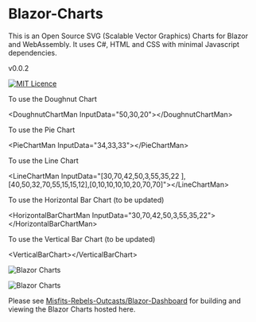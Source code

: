 # Blazor-Charts
This is an Open Source SVG (Scalable Vector Graphics) Charts for Blazor and WebAssembly. It uses C#, HTML and CSS with minimal Javascript dependencies.  

v0.0.2

[![MIT Licence](https://www.webassemblyman.com/images/mitlicense.png)](https://www.webassemblyman.com/MITLicense.txt)

To use the Doughnut Chart

&lt;DoughnutChartMan InputData="50,30,20"&gt;&lt;/DoughnutChartMan&gt;

To use the Pie Chart

&lt;PieChartMan InputData="34,33,33"&gt;&lt;/PieChartMan&gt;

To use the Line Chart

&lt;LineChartMan InputData="[30,70,42,50,3,55,35,22 ],[40,50,32,70,55,15,15,12],[0,10,10,10,10,20,70,70]"&gt;&lt;/LineChartMan&gt;

To use the Horizontal Bar Chart (to be updated)

&lt;HorizontalBarChartMan InputData="30,70,42,50,3,55,35,22"&gt;&lt;/HorizontalBarChartMan&gt;

To use the Vertical Bar Chart (to be updated)

&lt;VerticalBarChart&gt;&lt;/VerticalBarChart&gt;


![Blazor Charts](https://barcoderesource.com/blazor/blazorcharts.png)

![Blazor Charts](https://barcoderesource.com/blazor/blazorbarcharts.png)

Please see [Misfits-Rebels-Outcasts/Blazor-Dashboard](https://github.com/Misfits-Rebels-Outcasts/Blazor-Dashboard) for building and viewing the Blazor Charts hosted here.
